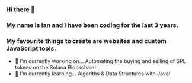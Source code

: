 ### Hi there 👋

### My name is Ian and I have been coding for the last 3 years.
### My favourite things to create are websites and custom JavaScript tools.

- 🔭 I’m currently working on... Automating the buying and selling of SPL tokens on the Solana Blockchain!
- 🌱 I’m currently learning... Algoriths & Data Structures with Java!


